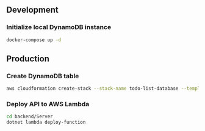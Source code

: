 ## Development

### Initialize local DynamoDB instance

```bash
docker-compose up -d
```

## Production

### Create DynamoDB table

```bash
aws cloudformation create-stack --stack-name todo-list-database --template-body file://dynamodb.yaml
```

### Deploy API to AWS Lambda

```bash
cd backend/Server
dotnet lambda deploy-function
```